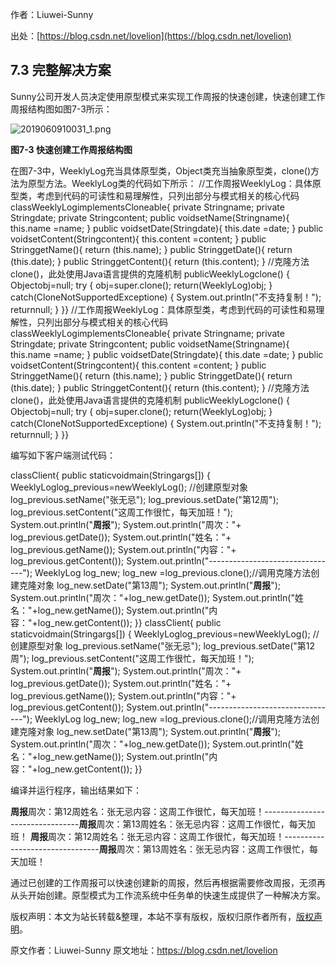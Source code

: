 

  
作者：Liuwei-Sunny

出处：[https://blog.csdn.net/lovelion](https://blog.csdn.net/lovelion)

## 7.3 完整解决方案

Sunny公司开发人员决定使用原型模式来实现工作周报的快速创建，快速创建工作周报结构图如图7-3所示：

![2019060910031_1.png](https://gitee.com/hezhiyuan007/java-study/raw/master/images/DesignMode2/9d751bef-0f49-430e-8db3-22bce74d8ae1.png)

**图7-3 快速创建工作周报结构图**

在图7-3中，WeeklyLog充当具体原型类，Object类充当抽象原型类，clone()方法为原型方法。WeeklyLog类的代码如下所示：
//工作周报WeeklyLog：具体原型类，考虑到代码的可读性和易理解性，只列出部分与模式相关的核心代码classWeeklyLogimplementsCloneable{ private Stringname; private Stringdate; private Stringcontent; public voidsetName(Stringname){ this.name =name; } public voidsetDate(Stringdate){ this.date =date; } public voidsetContent(Stringcontent){ this.content =content; } public StringgetName(){ return (this.name); } public StringgetDate(){ return (this.date); } public StringgetContent(){ return (this.content); } //克隆方法clone()，此处使用Java语言提供的克隆机制 publicWeeklyLogclone() { Objectobj=null; try { obj=super.clone(); return(WeeklyLog)obj; } catch(CloneNotSupportedExceptione) { System.out.println("不支持复制！"); returnnull; } }} //工作周报WeeklyLog：具体原型类，考虑到代码的可读性和易理解性，只列出部分与模式相关的核心代码classWeeklyLogimplementsCloneable{ private Stringname; private Stringdate; private Stringcontent; public voidsetName(Stringname){ this.name =name; } public voidsetDate(Stringdate){ this.date =date; } public voidsetContent(Stringcontent){ this.content =content; } public StringgetName(){ return (this.name); } public StringgetDate(){ return (this.date); } public StringgetContent(){ return (this.content); } //克隆方法clone()，此处使用Java语言提供的克隆机制 publicWeeklyLogclone() { Objectobj=null; try { obj=super.clone(); return(WeeklyLog)obj; } catch(CloneNotSupportedExceptione) { System.out.println("不支持复制！"); returnnull; } }}

编写如下客户端测试代码：

classClient{ public staticvoidmain(Stringargs[]) { WeeklyLoglog_previous=newWeeklyLog(); //创建原型对象 log_previous.setName("张无忌"); log_previous.setDate("第12周"); log_previous.setContent("这周工作很忙，每天加班！"); System.out.println("****周报****"); System.out.println("周次："+ log_previous.getDate()); System.out.println("姓名："+ log_previous.getName()); System.out.println("内容："+ log_previous.getContent()); System.out.println("--------------------------------"); WeeklyLog log_new; log_new =log_previous.clone();//调用克隆方法创建克隆对象 log_new.setDate("第13周"); System.out.println("****周报****"); System.out.println("周次："+log_new.getDate()); System.out.println("姓名："+log_new.getName()); System.out.println("内容："+log_new.getContent()); }} classClient{ public staticvoidmain(Stringargs[]) { WeeklyLoglog_previous=newWeeklyLog(); //创建原型对象 log_previous.setName("张无忌"); log_previous.setDate("第12周"); log_previous.setContent("这周工作很忙，每天加班！"); System.out.println("****周报****"); System.out.println("周次："+ log_previous.getDate()); System.out.println("姓名："+ log_previous.getName()); System.out.println("内容："+ log_previous.getContent()); System.out.println("--------------------------------"); WeeklyLog log_new; log_new =log_previous.clone();//调用克隆方法创建克隆对象 log_new.setDate("第13周"); System.out.println("****周报****"); System.out.println("周次："+log_new.getDate()); System.out.println("姓名："+log_new.getName()); System.out.println("内容："+log_new.getContent()); }}

编译并运行程序，输出结果如下：

****周报****周次：第12周姓名：张无忌内容：这周工作很忙，每天加班！--------------------------------****周报****周次：第13周姓名：张无忌内容：这周工作很忙，每天加班！ ****周报****周次：第12周姓名：张无忌内容：这周工作很忙，每天加班！--------------------------------****周报****周次：第13周姓名：张无忌内容：这周工作很忙，每天加班！

通过已创建的工作周报可以快速创建新的周报，然后再根据需要修改周报，无须再从头开始创建。原型模式为工作流系统中任务单的快速生成提供了一种解决方案。

版权声明：本文为站长转载&整理，本站不享有版权，版权归原作者所有，[版权声明](https://gitee.com/hezhiyuan007/java-notes/raw/master/disclaimer.md)。




原文作者：Liuwei-Sunny 原文地址：https://blog.csdn.net/lovelion